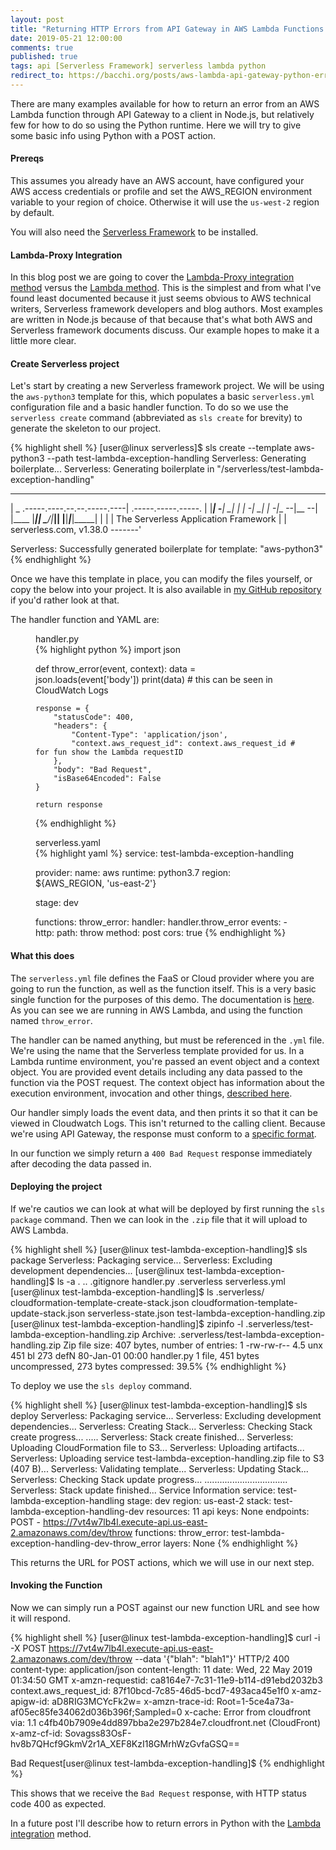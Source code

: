 ```yaml
---
layout: post
title: "Returning HTTP Errors from API Gateway in AWS Lambda Functions using Python and Serverless Framework"
date: 2019-05-21 12:00:00
comments: true
published: true
tags: api [Serverless Framework] serverless lambda python
redirect_to: https://bacchi.org/posts/aws-lambda-api-gateway-python-errors/
---
```



There are many examples available for how to return an error from an AWS Lambda
function through API Gateway to a client in Node.js, but relatively few for how
to do so using the Python runtime. Here we will try to give some basic info
using Python with a POST action.

#### Prereqs

This assumes you already have an AWS account, have configured your AWS access
credentials or profile and set the AWS_REGION environment variable to your
region of choice. Otherwise it will use the `us-west-2` region by default.

You will also need the [Serverless Framework](serverless.com) to be installed.

#### Lambda-Proxy Integration

In this blog post we are going to cover the [Lambda-Proxy integration
method](https://serverless.com/framework/docs/providers/aws/events/apigateway/#lambda-proxy-integration)
versus the [Lambda
method](https://serverless.com/framework/docs/providers/aws/events/apigateway/#lambda-integration).
This is the simplest and from what I've found least documented because it just
seems obvious to AWS technical writers, Serverless framework developers and blog
authors. Most examples are written in Node.js because of that because that's
what both AWS and Serverless framework documents discuss. Our example hopes to
make it a little more clear.

#### Create Serverless project

Let's start by creating a new Serverless framework project. We will be using the
`aws-python3` template for this, which populates a basic `serverless.yml`
configuration file and a basic handler function. To do so we use the `serverless
create` command (abbreviated as `sls create` for brevity) to generate the skeleton to
our project.

{% highlight shell %}
[user@linux serverless]$ sls create --template aws-python3 --path test-lambda-exception-handling
Serverless: Generating boilerplate...
Serverless: Generating boilerplate in "/serverless/test-lambda-exception-handling"
 _______                             __
|   _   .-----.----.--.--.-----.----|  .-----.-----.-----.
|   |___|  -__|   _|  |  |  -__|   _|  |  -__|__ --|__ --|
|____   |_____|__|  \___/|_____|__| |__|_____|_____|_____|
|   |   |             The Serverless Application Framework
|       |                           serverless.com, v1.38.0
 -------'

Serverless: Successfully generated boilerplate for template: "aws-python3"
{% endhighlight %}

Once we have this template in place, you can modify the files yourself, or copy
the below into your project. It is also available in [my GitHub
repository](https://github.com/mbacchi/python-lambda-exception-handling) if you'd
rather look at that.

The handler function and YAML are:

<figure>
  <figcaption>handler.py</figcaption>
{% highlight python %}
import json

def throw_error(event, context):
    data = json.loads(event['body'])
    print(data) # this can be seen in CloudWatch Logs

    response = {
        "statusCode": 400,
        "headers": {
            "Content-Type": 'application/json',
            "context.aws_request_id": context.aws_request_id # for fun show the Lambda requestID
        },
        "body": "Bad Request",
        "isBase64Encoded": False
    }

    return response
{% endhighlight %}
</figure>

<figure>
  <figcaption>serverless.yaml</figcaption>
{% highlight yaml %}
service: test-lambda-exception-handling

provider:
  name: aws
  runtime: python3.7
  region: ${AWS_REGION, 'us-east-2'}

  stage: dev

functions:
  throw_error:
    handler: handler.throw_error
    events:
      - http:
          path: throw
          method: post
          cors: true
{% endhighlight %}
</figure>


#### What this does

The `serverless.yml` file defines the FaaS or Cloud provider where you are going
to run the function, as well as the function itself. This is a very basic single
function for the purposes of this demo. The documentation is
[here](https://serverless.com/framework/docs/providers/aws/). As you can see we
are running in AWS Lambda, and using the function named `throw_error`.

The handler can be named anything, but must be referenced in the `.yml` file.
We're using the name that the Serverless template provided for us. In a Lambda
runtime environment, you're passed an event object and a context object. You are
provided event details including any data passed to the function via the POST
request. The context object has information about the execution environment,
invocation and other things, [described
here](https://docs.aws.amazon.com/lambda/latest/dg/python-context-object.html).

Our handler simply loads the event data, and then prints it so that it can be
viewed in Cloudwatch Logs. This isn't returned to the calling client. Because
we're using API Gateway, the response must conform to a [specific
format](https://docs.aws.amazon.com/apigateway/latest/developerguide/handle-errors-in-lambda-integration.html).

In our function we simply return a `400 Bad Request` response immediately after
decoding the data passed in.

#### Deploying the project

If we're cautios we can look at what will be deployed by first running the `sls
package` command. Then we can look in the `.zip` file that it will upload to AWS
Lambda.

{% highlight shell %}
[user@linux test-lambda-exception-handling]$ sls package
Serverless: Packaging service...
Serverless: Excluding development dependencies...
[user@linux test-lambda-exception-handling]$ ls -a
.  ..  .gitignore  handler.py  .serverless  serverless.yml
[user@linux test-lambda-exception-handling]$ ls .serverless/
cloudformation-template-create-stack.json  cloudformation-template-update-stack.json  serverless-state.json  test-lambda-exception-handling.zip
[user@linux test-lambda-exception-handling]$ zipinfo -l .serverless/test-lambda-exception-handling.zip 
Archive:  .serverless/test-lambda-exception-handling.zip
Zip file size: 407 bytes, number of entries: 1
-rw-rw-r--  4.5 unx      451 bl      273 defN 80-Jan-01 00:00 handler.py
1 file, 451 bytes uncompressed, 273 bytes compressed:  39.5%
{% endhighlight %}


To deploy we use the `sls deploy` command.

{% highlight shell %}
[user@linux test-lambda-exception-handling]$ sls deploy
Serverless: Packaging service...
Serverless: Excluding development dependencies...
Serverless: Creating Stack...
Serverless: Checking Stack create progress...
.....
Serverless: Stack create finished...
Serverless: Uploading CloudFormation file to S3...
Serverless: Uploading artifacts...
Serverless: Uploading service test-lambda-exception-handling.zip file to S3 (407 B)...
Serverless: Validating template...
Serverless: Updating Stack...
Serverless: Checking Stack update progress...
.................................
Serverless: Stack update finished...
Service Information
service: test-lambda-exception-handling
stage: dev
region: us-east-2
stack: test-lambda-exception-handling-dev
resources: 11
api keys:
  None
endpoints:
  POST - https://7vt4w7lb4l.execute-api.us-east-2.amazonaws.com/dev/throw
functions:
  throw_error: test-lambda-exception-handling-dev-throw_error
layers:
  None
{% endhighlight %}

This returns the URL for POST actions, which we will use in our next step.

#### Invoking the Function

Now we can simply run a POST against our new function URL and see how it will
respond.

{% highlight shell %}
[user@linux test-lambda-exception-handling]$ curl -i -X POST https://7vt4w7lb4l.execute-api.us-east-2.amazonaws.com/dev/throw --data '{"blah": "blah1"}'
HTTP/2 400 
content-type: application/json
content-length: 11
date: Wed, 22 May 2019 01:34:50 GMT
x-amzn-requestid: ca8164e7-7c31-11e9-b114-d91ebd2032b3
context.aws_request_id: 87f10bcd-7c85-46d5-bcd7-493aca45e1f0
x-amz-apigw-id: aD8RIG3MCYcFk2w=
x-amzn-trace-id: Root=1-5ce4a73a-af05ec85fe34062d036b396f;Sampled=0
x-cache: Error from cloudfront
via: 1.1 c4fb40b7909e4dd897bba2e297b284e7.cloudfront.net (CloudFront)
x-amz-cf-id: Sovagss83OsF-hv8b7QHcf9GkmV2r1A_XEF8KzI18GMrhWzGvfaGSQ==

Bad Request[user@linux test-lambda-exception-handling]$ 
{% endhighlight %}

This shows that we receive the `Bad Request` response, with HTTP status code 400
as expected.

In a future post I'll describe how to return errors in Python with the [Lambda
integration](https://serverless.com/framework/docs/providers/aws/events/apigateway/#lambda-integration)
method.

